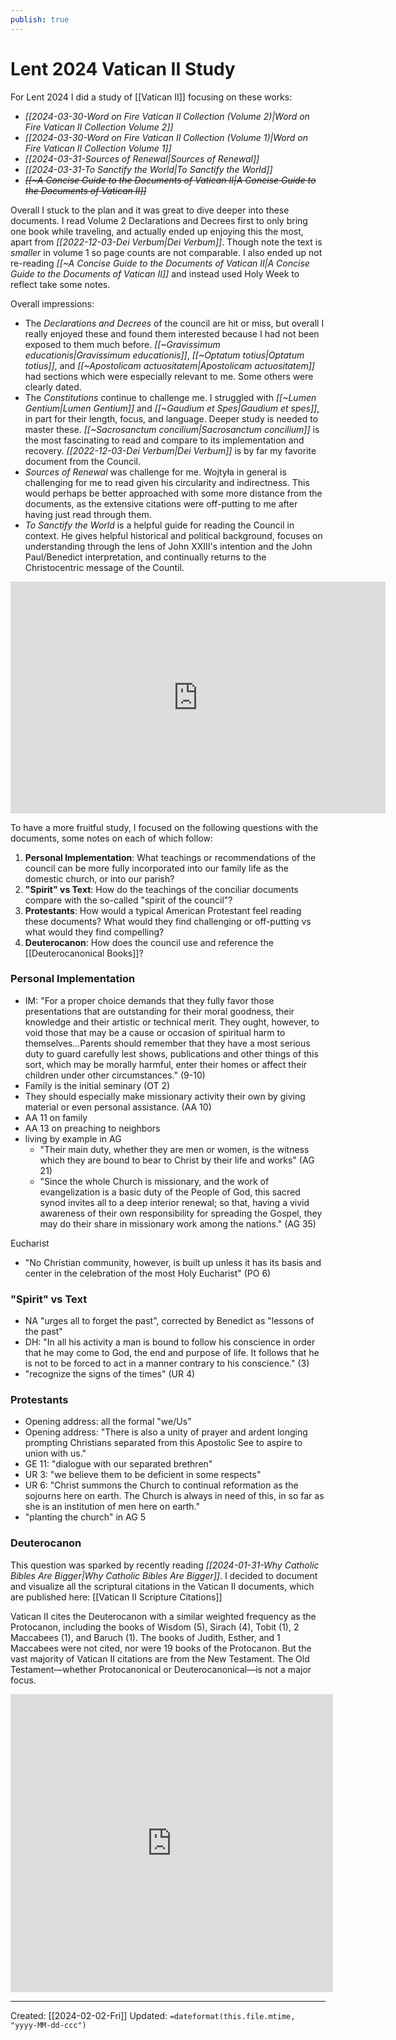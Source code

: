 ```yaml
---
publish: true
---
```


# Lent 2024 Vatican II Study

For Lent 2024 I did a study of [[Vatican II]] focusing on these works:

- *[[2024-03-30-Word on Fire Vatican II Collection (Volume 2)|Word on Fire Vatican II Collection Volume 2]]*
- *[[2024-03-30-Word on Fire Vatican II Collection (Volume 1)|Word on Fire Vatican II Collection Volume 1]]*
- *[[2024-03-31-Sources of Renewal|Sources of Renewal]]*
- *[[2024-03-31-To Sanctify the World|To Sanctify the World]]*
- ~~*[[~A Concise Guide to the Documents of Vatican II|A Concise Guide to the Documents of Vatican II]]*~~

Overall I stuck to the plan and it was great to dive deeper into these documents. I read Volume 2 Declarations and Decrees first to only bring one book while traveling, and actually ended up enjoying this the most, apart from *[[2022-12-03-Dei Verbum|Dei Verbum]]*. Though note the text is *smaller* in volume 1 so page counts are not comparable. I also ended up not re-reading *[[~A Concise Guide to the Documents of Vatican II|A Concise Guide to the Documents of Vatican II]]* and instead used Holy Week to reflect take some notes.

Overall impressions: 
* The *Declarations and Decrees* of the council are hit or miss, but overall I really enjoyed these and found them interested because I had not been exposed to them much before. *[[~Gravissimum educationis|Gravissimum educationis]]*, *[[~Optatum totius|Optatum totius]]*, and *[[~Apostolicam actuositatem|Apostolicam actuositatem]]* had sections which were especially relevant to me. Some others were clearly dated.
* The *Constitutions* continue to challenge me. I struggled with *[[~Lumen Gentium|Lumen Gentium]]* and *[[~Gaudium et Spes|Gaudium et spes]]*, in part for their length, focus, and language. Deeper study is needed to master these. *[[~Sacrosanctum concilium|Sacrosanctum concilium]]* is the most fascinating to read and compare to its implementation and recovery. *[[2022-12-03-Dei Verbum|Dei Verbum]]* is by far my favorite document from the Council.
* *Sources of Renewal* was challenge for me. Wojtyła in general is challenging for me to read given his circularity and indirectness. This would perhaps be better approached with some more distance from the documents, as the extensive citations were off-putting to me after having just read through them.
* *To Sanctify the World* is a helpful guide for reading the Council in context. He gives helpful historical and political background, focuses on understanding through the lens of John XXIII's intention and the John Paul/Benedict interpretation, and continually returns to the Christocentric message of the Countil.

<iframe width="600" height="371" seamless frameborder="0" scrolling="no" src="https://docs.google.com/spreadsheets/d/e/2PACX-1vTds6BmCvfeY_PmQfWYWjmig0Zx1yI19_8EUzJ5mrmezgYu1P8MDuMpV2b_NVe_DZQe2tQWHzlamNDj/pubchart?oid=1903573324&amp;format=interactive"></iframe>


To have a more fruitful study, I focused on the following questions with the documents, some notes on each of which follow: 
1. **Personal Implementation**: What teachings or recommendations of the council can be more fully incorporated into our family life as the domestic church, or into our parish? 
2. **"Spirit" vs Text**: How do the teachings of the conciliar documents compare with the so-called "spirit of the council"?
3. **Protestants**: How would a typical American Protestant feel reading these documents? What would they find challenging or off-putting vs what would they find compelling?
4. **Deuterocanon**: How does the council use and reference the [[Deuterocanonical Books]]?

### Personal Implementation
- IM:  "For a proper choice demands that they fully favor those presentations that are outstanding for their moral goodness, their knowledge and their artistic or technical merit. They ought, however, to void those that may be a cause or occasion of spiritual harm to themselves...Parents should remember that they have a most serious duty to guard carefully lest shows, publications and other things of this sort, which may be morally harmful, enter their homes or affect their children under other circumstances." (9-10)
- Family is the initial seminary (OT 2)
- They should especially make missionary activity their own by giving material or even personal assistance. (AA 10)
- AA 11 on family
- AA 13 on preaching to neighbors 
- living by example in AG 
	- "Their main duty, whether they are men or women, is the witness which they are bound to bear to Christ by their life and works" (AG 21)
	- "Since the whole Church is missionary, and the work of evangelization is a basic duty of the People of God, this sacred synod invites all to a deep interior renewal; so that, having a vivid awareness of their own responsibility for spreading the Gospel, they may do their share in missionary work among the nations." (AG 35)

Eucharist 
- "No Christian community, however, is built up unless it has its basis and center in the celebration of the most Holy Eucharist" (PO 6)
### "Spirit" vs Text
- NA "urges all to forget the past", corrected by Benedict as "lessons of the past"
- DH: "In all his activity a man is bound to follow his conscience in order that he may come to God, the end and purpose of life. It follows that he is not to be forced to act in a manner contrary to his conscience." (3)
- "recognize the signs of the times" (UR 4)

### Protestants 
- Opening address: all the formal "we/Us"
- Opening address: "There is also a unity of prayer and ardent longing prompting Christians separated from this Apostolic See to aspire to union with us."  
- GE 11: "dialogue with our separated brethren" 
- UR 3: "we believe them to be deficient in some respects" 
- UR 6: "Christ summons the Church to continual reformation as the sojourns here on earth. The Church is always in need of this, in so far as she is an institution of men here on earth." 
- "planting the church" in AG 5

### Deuterocanon
This question was sparked by recently reading *[[2024-01-31-Why Catholic Bibles Are Bigger|Why Catholic Bibles Are Bigger]]*. I decided to document and visualize all the scriptural citations in the Vatican II documents, which are published here: [[Vatican II Scripture Citations]]

Vatican II cites the Deuterocanon with a similar weighted frequency as the Protocanon, including the books of Wisdom (5), Sirach (4), Tobit (1), 2 Maccabees (1), and Baruch (1). The books of Judith, Esther, and 1 Maccabees were not cited, nor were 19 books of the Protocanon. But the vast majority of Vatican II citations are from the New Testament. The Old Testament—whether Protocanonical or Deuterocanonical—is not a major focus.

<iframe width="516" height="477" seamless frameborder="0" scrolling="no" src="https://docs.google.com/spreadsheets/d/e/2PACX-1vR1CqyqZYE13STOpjvgOytKlXetMuncpyIbbFi42IEPkBRIOXupnRR0z1QSo8G9JJ9QwsstYftldOn8/pubchart?oid=1522007590&amp;format=interactive"></iframe>

---
Created: [[2024-02-02-Fri]]
Updated: `=dateformat(this.file.mtime, "yyyy-MM-dd-ccc")`
